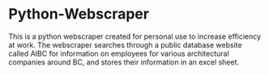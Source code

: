 # Python-Webscraper
This is a python webscraper created for personal use to increase efficiency at work. The webscraper searches through a public database website called AIBC for information on employees for various architectural companies around BC, and stores their information in an excel sheet.
